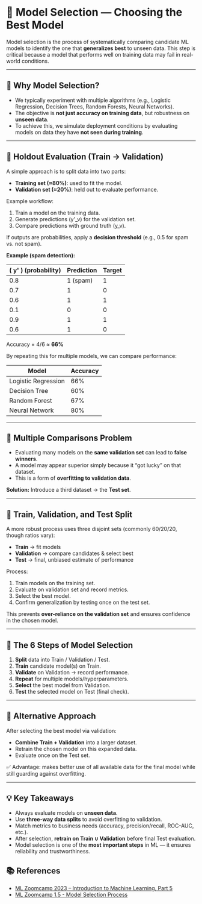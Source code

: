 # 🧪 Model Selection — Choosing the Best Model 

Model selection is the process of systematically comparing candidate ML models to identify the one that **generalizes best** to unseen data. This step is critical because a model that performs well on training data may fail in real-world conditions.

---

## 🔹 Why Model Selection?
- We typically experiment with multiple algorithms (e.g., Logistic Regression, Decision Trees, Random Forests, Neural Networks).  
- The objective is **not just accuracy on training data**, but robustness on **unseen data**.  
- To achieve this, we simulate deployment conditions by evaluating models on data they have **not seen during training**.  

---

## 🔹 Holdout Evaluation (Train → Validation)
A simple approach is to split data into two parts:
- **Training set (≈80%)**: used to fit the model.  
- **Validation set (≈20%)**: held out to evaluate performance.  

Example workflow:
1. Train a model on the training data.  
2. Generate predictions \(y'_v\) for the validation set.  
3. Compare predictions with ground truth \(y_v\).  

If outputs are probabilities, apply a **decision threshold** (e.g., 0.5 for spam vs. not spam).  

**Example (spam detection):**

| \( y' \) (probability) | Prediction | Target |
|-----------------------------|------------|--------|
| 0.8                         | 1 (spam)   | 1 |
| 0.7                         | 1          | 0 |
| 0.6                         | 1          | 1 |
| 0.1                         | 0          | 0 |
| 0.9                         | 1          | 1 |
| 0.6                         | 1          | 0 |

Accuracy = 4/6 ≈ **66%**  

By repeating this for multiple models, we can compare performance:  

| Model                 | Accuracy |
|------------------------|----------|
| Logistic Regression    | 66%      |
| Decision Tree          | 60%      |
| Random Forest          | 67%      |
| Neural Network         | 80%      |

---

## 🔹 Multiple Comparisons Problem
- Evaluating many models on the **same validation set** can lead to **false winners**.  
- A model may appear superior simply because it “got lucky” on that dataset.  
- This is a form of **overfitting to validation data**.  

**Solution:** Introduce a third dataset → the **Test set**.  

---

## 🔹 Train, Validation, and Test Split
A more robust process uses three disjoint sets (commonly 60/20/20, though ratios vary):  
- **Train** → fit models  
- **Validation** → compare candidates & select best  
- **Test** → final, unbiased estimate of performance  

Process:
1. Train models on the training set.  
2. Evaluate on validation set and record metrics.  
3. Select the best model.  
4. Confirm generalization by testing once on the test set.  

This prevents **over-reliance on the validation set** and ensures confidence in the chosen model.

---

## 🔹 The 6 Steps of Model Selection
1. **Split** data into Train / Validation / Test.  
2. **Train** candidate model(s) on Train.  
3. **Validate** on Validation → record performance.  
4. **Repeat** for multiple models/hyperparameters.  
5. **Select** the best model from Validation.  
6. **Test** the selected model on Test (final check).  

---

## 🔹 Alternative Approach
After selecting the best model via validation:
- **Combine Train + Validation** into a larger dataset.  
- Retrain the chosen model on this expanded data.  
- Evaluate once on the Test set.  

✅ Advantage: makes better use of all available data for the final model while still guarding against overfitting.  

---

## 💡 Key Takeaways
- Always evaluate models on **unseen data**.  
- Use **three-way data splits** to avoid overfitting to validation.  
- Match metrics to business needs (accuracy, precision/recall, ROC-AUC, etc.).  
- After selection, **retrain on Train ∪ Validation** before final Test evaluation.  
- Model selection is one of the **most important steps** in ML — it ensures reliability and trustworthiness.  

## 📚 References
- [ML Zoomcamp 2023 – Introduction to Machine Learning, Part 5](https://knowmledge.com/2023/09/13/ml-zoomcamp-2023-introduction-to-machine-learning-part-5/)  
- [ML Zoomcamp 1.5 - Model Selection Process](https://www.youtube.com/watch?v=OH_R0Sl9neM&list=PL3MmuxUbc_hIhxl5Ji8t4O6lPAOpHaCLR&index=7)